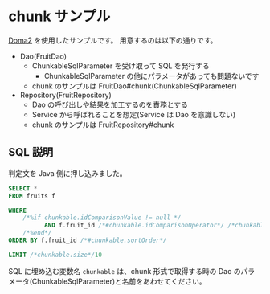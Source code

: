 # chunk サンプル

[Doma2](https://github.com/domaframework/doma) を使用したサンプルです。
用意するのは以下の通りです。

* Dao(FruitDao)
  * ChunkableSqlParameter を受け取って SQL を発行する
    * ChunkableSqlParameter の他にパラメータがあっても問題ないです
  * chunk のサンプルは FruitDao#chunk(ChunkableSqlParameter)
* Repository(FruitRepository)
  * Dao の呼び出しや結果を加工するのを責務とする
  * Service から呼ばれることを想定(Service は Dao を意識しない)
  * chunk のサンプルは FruitRepository#chunk

## SQL 説明

判定文を Java 側に押し込みました。

```sql
SELECT *
FROM fruits f

WHERE
    /*%if chunkable.idComparisonValue != null */
          AND f.fruit_id /*#chunkable.idComparisonOperator*/ /*chunkable.idComparisonValue*/'fruit_id_001'
    /*%end*/
ORDER BY f.fruit_id /*#chunkable.sortOrder*/

LIMIT /*chunkable.size*/10
```

SQL に埋め込む変数名 `chunkable` は、chunk 形式で取得する時の Dao のパラメータ(ChunkableSqlParameter)と名前をあわせてください。
